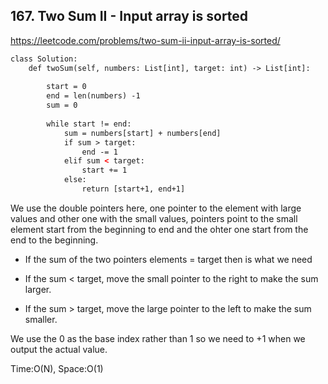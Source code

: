## 167. Two Sum II - Input array is sorted

https://leetcode.com/problems/two-sum-ii-input-array-is-sorted/

```html
class Solution:
    def twoSum(self, numbers: List[int], target: int) -> List[int]:
    
        start = 0
        end = len(numbers) -1
        sum = 0
    
        while start != end:
            sum = numbers[start] + numbers[end]
            if sum > target:
                end -= 1
            elif sum < target:
                start += 1
            else:
                return [start+1, end+1]
```

We use the double pointers here, one pointer to the element with large values and other one with the small values, pointers point to the small element start from the beginning to end and the ohter one start from the end to the beginning.

- If the sum of the two pointers elements = target then is what we need

- If the sum < target, move the small pointer to the right to make the sum larger.

- If the sum > target, move the large pointer to the left to make the sum smaller.

We use the 0 as the base index rather than 1 so we need to +1 when we output the actual value.

Time:O(N), Space:O(1)
